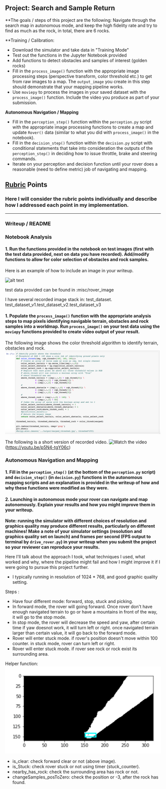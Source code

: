 ## Project: Search and Sample Return



**The goals / steps of this project are the following: Navigate through the search map in autonomous mode, and keep the high fidelity rate and try to find as much as the rock, in total, there are 6 rocks.

**Training / Calibration:

* Download the simulator and take data in "Training Mode"
* Test out the functions in the Jupyter Notebook provided
* Add functions to detect obstacles and samples of interest (golden rocks)
* Fill in the `process_image()` function with the appropriate image processing steps (perspective transform, color threshold etc.) to get from raw images to a map.  The `output_image` you create in this step should demonstrate that your mapping pipeline works.
* Use `moviepy` to process the images in your saved dataset with the `process_image()` function.  Include the video you produce as part of your submission.

**Autonomous Navigation / Mapping**

* Fill in the `perception_step()` function within the `perception.py` script with the appropriate image processing functions to create a map and update `Rover()` data (similar to what you did with `process_image()` in the notebook). 
* Fill in the `decision_step()` function within the `decision.py` script with conditional statements that take into consideration the outputs of the `perception_step()` in deciding how to issue throttle, brake and steering commands. 
* Iterate on your perception and decision function until your rover does a reasonable (need to define metric) job of navigating and mapping.  

[//]: # (Image References)

[image1]: ./misc/rover_image.jpg
[image2]: ./calibration_images/example_grid1.jpg
[image3]: ./calibration_images/youtube_video.jpg
[image5]: ./calibration_images/color_threshold_algo.jpg
[image4]: ./calibration_images/example_rock1.jpg
[image6]: ./calibration_images/helper_function_01.jpg


## [Rubric](https://review.udacity.com/#!/rubrics/916/view) Points
### Here I will consider the rubric points individually and describe how I addressed each point in my implementation.  

---
### Writeup / README


### Notebook Analysis
#### 1. Run the functions provided in the notebook on test images (first with the test data provided, next on data you have recorded). Add/modify functions to allow for color selection of obstacles and rock samples.
Here is an example of how to include an image in your writeup.

![alt text][image1]

test data provided can be found in :misc/rover_image

I have several recorded image stack in: test_dataset. test_dataset_v1.test_dataset_v2.test_dataset_v3

#### 1. Populate the `process_image()` function with the appropriate analysis steps to map pixels identifying navigable terrain, obstacles and rock samples into a worldmap.  Run `process_image()` on your test data using the `moviepy` functions provided to create video output of your result. 


The following image shows the color threshold algorithm to identify terrain, obstacles and rock.
![alt text][image5]

The following is a short version of recorded video.
![Watch the video][image3](https://youtu.be/p5N4-tgY06c)

### Autonomous Navigation and Mapping

#### 1. Fill in the `perception_step()` (at the bottom of the `perception.py` script) and `decision_step()` (in `decision.py`) functions in the autonomous mapping scripts and an explanation is provided in the writeup of how and why these functions were modified as they were.


#### 2. Launching in autonomous mode your rover can navigate and map autonomously.  Explain your results and how you might improve them in your writeup.  

**Note: running the simulator with different choices of resolution and graphics quality may produce different results, particularly on different machines!  Make a note of your simulator settings (resolution and graphics quality set on launch) and frames per second (FPS output to terminal by `drive_rover.py`) in your writeup when you submit the project so your reviewer can reproduce your results.**

Here I'll talk about the approach I took, what techniques I used, what worked and why, where the pipeline might fail and how I might improve it if I were going to pursue this project further.  
* I typically running in resolution of 1024 * 768, and good graphic quality setting.

Steps :
* Have four different mode: forward, stop, stuck and picking.
* In forward mode, the rover will going forward.  Once rover don't have enough navigated terrain to go or have a mountains in front of the way, it will go to the stop mode.
* In stop mode, the rover will decrease the speed and yaw, after certain time if yaw doesnot work, it will turn left or right. once navigated terrain larger than certain value, it will go back to the forward mode.
* Rover will enter stuck mode. if rover's position doesn't move within 100 counter. in stuck mode, rover can turn left or right.
* Rover will enter stuck mode. if rover see rock or rock exist its surrounding area.

Helper function:
![alt text][image6]
* is_clear: check forward clear or not (above image).
* is_Stuck: check rover stuck or not using timer (stuck_counter).
* nearby_has_rock: check the surrounding area has rock or not.
* changeSamples_posToZero: check the position or -3, after the rock has found.



